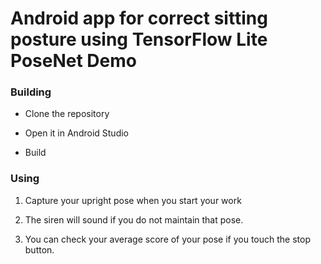 # Android app for correct sitting posture using TensorFlow Lite PoseNet Demo
### Building

* Clone the repository

* Open it in Android Studio

* Build

### Using

1. Capture your upright pose when you start your work

2. The siren will sound if you do not maintain that pose.

3. You can check your average score of your pose if you touch the stop button.
